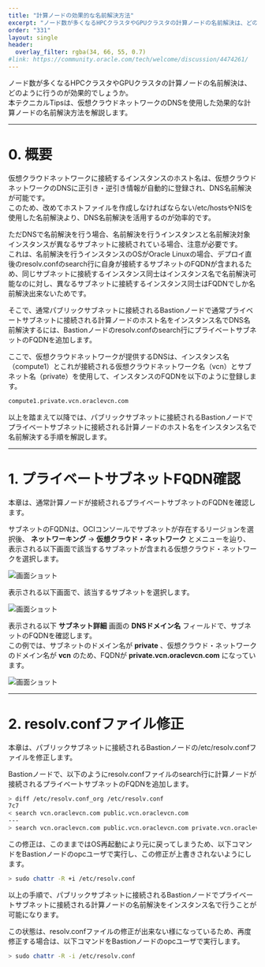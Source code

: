 ```yaml
---
title: "計算ノードの効果的な名前解決方法"
excerpt: "ノード数が多くなるHPCクラスタやGPUクラスタの計算ノードの名前解決は、どのように行うのが効果的でしょうか。本テクニカルTipsは、仮想クラウドネットワークのDNSを使用した効果的な計算ノードの名前解決方法を解説します。"
order: "331"
layout: single
header:
  overlay_filter: rgba(34, 66, 55, 0.7)
#link: https://community.oracle.com/tech/welcome/discussion/4474261/
---
```


ノード数が多くなるHPCクラスタやGPUクラスタの計算ノードの名前解決は、どのように行うのが効果的でしょうか。  
本テクニカルTipsは、仮想クラウドネットワークのDNSを使用した効果的な計算ノードの名前解決方法を解説します。

***
# 0. 概要

仮想クラウドネットワークに接続するインスタンスのホスト名は、仮想クラウドネットワークのDNSに正引き・逆引き情報が自動的に登録され、DNS名前解決が可能です。  
このため、改めてホストファイルを作成しなければならない/etc/hostsやNISを使用した名前解決より、DNS名前解決を活用するのが効率的です。

ただDNSで名前解決を行う場合、名前解決を行うインスタンスと名前解決対象インスタンスが異なるサブネットに接続されている場合、注意が必要です。  
これは、名前解決を行うインスタンスのOSがOracle Linuxの場合、デプロイ直後のresolv.confのsearch行に自身が接続するサブネットのFQDNが含まれるため、同じサブネットに接続するインスタンス同士はインスタンス名で名前解決可能なのに対し、異なるサブネットに接続するインスタンス同士はFQDNでしか名前解決出来ないためです。

そこで、通常パブリックサブネットに接続されるBastionノードで通常プライベートサブネットに接続される計算ノードのホスト名をインスタンス名でDNS名前解決するには、Bastionノードのresolv.confのsearch行にプライベートサブネットのFQDNを追加します。

ここで、仮想クラウドネットワークが提供するDNSは、インスタンス名（compute1）とこれが接続される仮想クラウドネットワーク名（vcn）とサブネット名（private）を使用して、インスタンスのFQDNを以下のように登録します。

```sh
compute1.private.vcn.oraclevcn.com
```

以上を踏まえて以降では、パブリックサブネットに接続されるBastionノードでプライベートサブネットに接続される計算ノードのホスト名をインスタンス名で名前解決する手順を解説します。

***
# 1. プライベートサブネットFQDN確認

本章は、通常計算ノードが接続されるプライベートサブネットのFQDNを確認します。

サブネットのFQDNは、OCIコンソールでサブネットが存在するリージョンを選択後、 **ネットワーキング** → **仮想クラウド・ネットワーク** とメニューを辿り、表示される以下画面で該当するサブネットが含まれる仮想クラウド・ネットワークを選択します。

![画面ショット](console_page01.png)

表示される以下画面で、該当するサブネットを選択します。

![画面ショット](console_page03.png)

表示される以下 **サブネット詳細** 画面の **DNSドメイン名** フィールドで、サブネットのFQDNを確認します。  
この例では、サブネットのドメイン名が **private** 、仮想クラウド・ネットワークのドメイン名が **vcn** のため、FQDNが **private.vcn.oraclevcn.com** になっています。

![画面ショット](console_page02.png)

***
# 2. resolv.confファイル修正

本章は、パブリックサブネットに接続されるBastionノードの/etc/resolv.confファイルを修正します。

Bastionノードで、以下のようにresolv.confファイルのsearch行に計算ノードが接続されるプライベートサブネットのFQDNを追加します。

```sh
> diff /etc/resolv.conf_org /etc/resolv.conf
7c7
< search vcn.oraclevcn.com public.vcn.oraclevcn.com
---
> search vcn.oraclevcn.com public.vcn.oraclevcn.com private.vcn.oraclevcn.com
```

この修正は、このままではOS再起動により元に戻ってしまうため、以下コマンドをBastionノードのopcユーザで実行し、この修正が上書きされないようにします。

```sh
> sudo chattr -R +i /etc/resolv.conf
```

以上の手順で、パブリックサブネットに接続されるBastionノードでプライベートサブネットに接続される計算ノードの名前解決をインスタンス名で行うことが可能になります。

この状態は、resolv.confファイルの修正が出来ない様になっているため、再度修正する場合は、以下コマンドをBastionノードのopcユーザで実行します。

```sh
> sudo chattr -R -i /etc/resolv.conf
```
